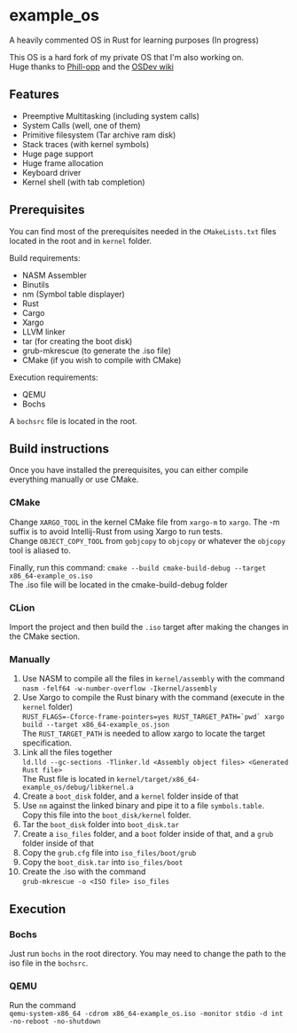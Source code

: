 # example_os
A heavily commented OS in Rust for learning purposes (In progress)

This OS is a hard fork of my private OS that I'm also working on.  
Huge thanks to [Phill-opp](https://os.phil-opp.com) and the [OSDev wiki](https://wiki.osdev.org)

## Features
- Preemptive Multitasking (including system calls)
- System Calls (well, one of them)
- Primitive filesystem (Tar archive ram disk)
- Stack traces (with kernel symbols)
- Huge page support
- Huge frame allocation
- Keyboard driver
- Kernel shell (with tab completion)

## Prerequisites
You can find most of the prerequisites needed in the `CMakeLists.txt` files located in the root and in `kernel` folder.

Build requirements:
- NASM Assembler
- Binutils
- nm (Symbol table displayer)
- Rust
- Cargo
- Xargo
- LLVM linker
- tar (for creating the boot disk)
- grub-mkrescue (to generate the .iso file)
- CMake (if you wish to compile with CMake)

Execution requirements:
- QEMU
- Bochs

A `bochsrc` file is located in the root.

## Build instructions
Once you have installed the prerequisites, you can either compile everything manually or use CMake.

### CMake
Change `XARGO_TOOL` in the kernel CMake file from `xargo-m` to `xargo`. The -m suffix is to avoid Intellij-Rust from using Xargo to run tests.  
Change `OBJECT_COPY_TOOL` from `gobjcopy` to `objcopy` or whatever the `objcopy` tool is aliased to.

Finally, run this command:
`cmake --build cmake-build-debug --target x86_64-example_os.iso`  
The .iso file will be located in the cmake-build-debug folder

### CLion
Import the project and then build the `.iso` target after making the changes in the CMake section.

### Manually
1. Use NASM to compile all the files in `kernel/assembly` with the command  
`nasm -felf64 -w-number-overflow -Ikernel/assembly`  
2. Use Xargo to compile the Rust binary with the command (execute in the `kernel` folder)  
``RUST_FLAGS=-Cforce-frame-pointers=yes RUST_TARGET_PATH=`pwd` xargo build --target x86_64-example_os.json``  
The `RUST_TARGET_PATH` is needed to allow xargo to locate the target specification.
3. Link all the files together  
`ld.lld --gc-sections -Tlinker.ld <Assembly object files> <Generated Rust file>`  
The Rust file is located in `kernel/target/x86_64-example_os/debug/libkernel.a`  
4. Create a `boot_disk` folder, and a `kernel` folder inside of that
5. Use `nm` against the linked binary and pipe it to a file `symbols.table`.  
Copy this file into the `boot_disk/kernel` folder.
6. Tar the `boot_disk` folder into `boot_disk.tar`
7. Create a `iso_files` folder, and a `boot` folder inside of that, and a `grub` folder inside of that
8. Copy the `grub.cfg` file into `iso_files/boot/grub`
9. Copy the `boot_disk.tar` into `iso_files/boot`
10. Create the .iso with the command  
`grub-mkrescue -o <ISO file> iso_files`

## Execution
### Bochs
Just run `bochs` in the root directory. You may need to change the path to the iso file in the `bochsrc`.
### QEMU
Run the command  
`qemu-system-x86_64 -cdrom x86_64-example_os.iso -monitor stdio -d int -no-reboot -no-shutdown`

